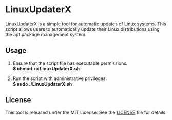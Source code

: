 # LinuxUpdaterX

LinuxUpdaterX is a simple tool for automatic updates of Linux systems. This script allows users to automatically update their Linux distributions using the apt package management system.

## Usage

1. Ensure that the script file has executable permissions: \
**$ chmod +x LinuxUpdaterX.sh**

2. Run the script with administrative privileges: \
**$ sudo ./LinuxUpdaterX.sh**

## License

This tool is released under the MIT License. See the [LICENSE](LICENSE) file for details.
